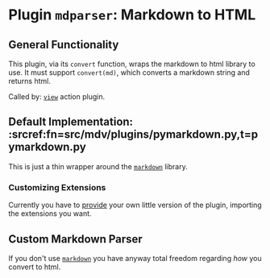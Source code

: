 # Plugin `mdparser`: Markdown to HTML

## General Functionality

This plugin, via its `convert` function, wraps the markdown to html library to use. It must support
`convert(md)`, which converts a markdown string and returns html.

Called by: [`view`](./view.md) action plugin. 

## Default Implementation: :srcref:fn=src/mdv/plugins/pymarkdown.py,t=pymarkdown.py

This is just a thin wrapper around the [`markdown`](https://pypi.org/project/Markdown/) library.


### Customizing Extensions

Currently you have to [provide](../plugins.md) your own little version of the plugin, importing the extensions you
want.



## Custom Markdown Parser


If you don't use [`markdown`](https://pypi.org/project/Markdown/) you have anyway total freedom
regarding *how* you convert to html.
